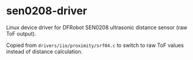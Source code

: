 # sen0208-driver

Linux device driver for DFRobot SEN0208 ultrasonic distance sensor
(raw ToF output).

Copied from `drivers/iio/proximity/srf04.c` to switch to raw ToF
values instead of distance calculation.

